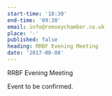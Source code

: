 ```yaml
---
start-time: '18:30'
end-time: '09:30'
email: info@romseychamber.co.uk
place: '-'
published: false
heading: RRBF Evening Meeting
date: '2017-08-08'
---
```

RRBF Evening Meeting

Event to be confirmed.
